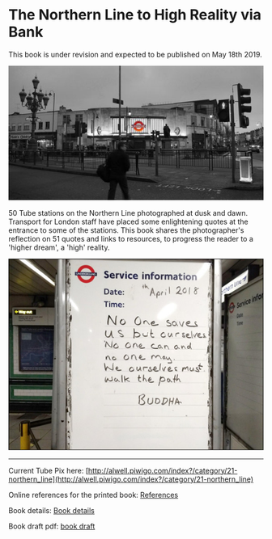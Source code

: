 # The Northern Line to High Reality via Bank

This book is under revision and expected to be published on May 18th 2019.

![Tooting Broadway](bec.jpeg)

50 Tube stations on the Northern Line photographed at dusk and dawn. Transport for London staff have placed some enlightening quotes at the entrance to some of the stations. This book shares the photographer's reflection on 51 quotes and links to resources, to progress the reader to a 'higher dream', a 'high' reality.  

![Quote](buddha.jpg)

---

Current Tube Pix here: [http://alwell.piwigo.com/index?/category/21-northern_line](http://alwell.piwigo.com/index?/category/21-northern_line)

Online references for the printed book: [References](cite.md)

Book details: [Book details](nlmetta.md)

Book draft pdf: [book draft](https://www.dropbox.com/s/0frynoyoth2l1g4/draft.pdf?dl=0)
